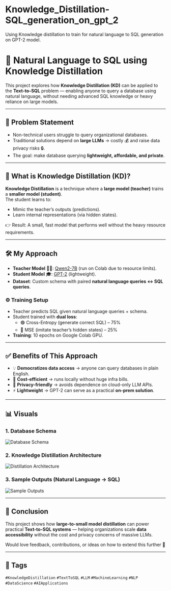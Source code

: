 # Knowledge_Distillation-SQL_generation_on_gpt_2
Using Knowledge distillation to train for natural language to SQL generation on GPT-2 model.

# 🧠 Natural Language to SQL using Knowledge Distillation  

This project explores how **Knowledge Distillation (KD)** can be applied to the **Text-to-SQL** problem — enabling anyone to query a database using natural language, without needing advanced SQL knowledge or heavy reliance on large models.  

---

## 🚀 Problem Statement  
- Non-technical users struggle to query organizational databases.  
- Traditional solutions depend on **large LLMs** → costly 💰 and raise data privacy risks 🔒.  
- The goal: make database querying **lightweight, affordable, and private**.  

---

## 🔑 What is Knowledge Distillation (KD)?  
**Knowledge Distillation** is a technique where a **large model (teacher)** trains a **smaller model (student)**.  
The student learns to:  
- Mimic the teacher’s outputs (predictions).  
- Learn internal representations (via hidden states).  

👉 Result: A small, fast model that performs well without the heavy resource requirements.  

---

## 🛠️ My Approach  

- **Teacher Model** 🧑‍🏫: [Qwen2-7B](https://huggingface.co/Qwen) (run on Colab due to resource limits).  
- **Student Model** 🎓: [GPT-2](https://huggingface.co/openai-community/gpt2) (lightweight).  
- **Dataset**: Custom schema with paired **natural language queries ↔ SQL queries**.  

### ⚙️ Training Setup  
- Teacher predicts SQL given natural language queries + schema.  
- Student trained with **dual loss**:  
  - 🟢 Cross-Entropy (generate correct SQL) – 75%  
  - 🔵 MSE (imitate teacher’s hidden states) – 25%  
- **Training**: 10 epochs on Google Colab GPU.  

---

## ✅ Benefits of This Approach  
- 💡 **Democratizes data access** → anyone can query databases in plain English.  
- 💸 **Cost-efficient** → runs locally without huge infra bills.  
- 🔐 **Privacy-friendly** → avoids dependence on cloud-only LLM APIs.  
- ⚡ **Lightweight** → GPT-2 can serve as a practical **on-prem solution**.  

---

## 📊 Visuals  

### 1. Database Schema  
![Database Schema](<img width="3719" height="3840" alt="db_schema_mermaid" src="https://github.com/user-attachments/assets/1536c725-9343-4df7-b486-ae74d1b0431b" />
)

### 2. Knowledge Distillation Architecture  
![Distillation Architecture](<img width="2729" height="3840" alt="mermaid_architecture_diagram" src="https://github.com/user-attachments/assets/17596f1f-00a2-4fca-b562-bdeebddea7df" />
)

### 3. Sample Outputs (Natural Language → SQL)  
![Sample Outputs](<img width="1315" height="551" alt="outputsKD" src="https://github.com/user-attachments/assets/a24b5a6a-d964-4db0-863c-f5e25e74d3aa" />
)  

---

## 🏁 Conclusion  
This project shows how **large-to-small model distillation** can power practical **Text-to-SQL systems** — helping organizations scale **data accessibility** without the cost and privacy concerns of massive LLMs.  

Would love feedback, contributions, or ideas on how to extend this further 🚀  

---

## 🔖 Tags  
`#KnowledgeDistillation` `#TextToSQL` `#LLM` `#MachineLearning` `#NLP` `#DataScience` `#AIApplications`  
